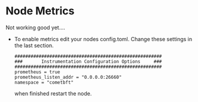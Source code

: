# Node Metrics

Not working good yet.... 

- To enable metrics edit your nodes config.toml. 
  Change these settings in the last section.
  ```
  #######################################################
  ###       Instrumentation Configuration Options     ###
  #######################################################
  prometheus = true
  prometheus_listen_addr = "0.0.0.0:26660"
  namespace = "cometbft"
  ```
  when finished restart the node.

  
